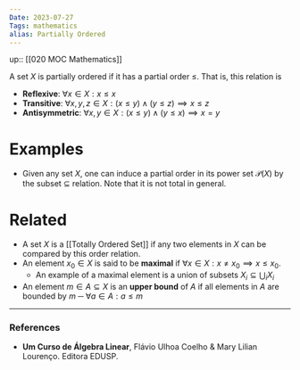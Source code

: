 ```yaml
---
Date: 2023-07-27
Tags: mathematics
alias: Partially Ordered
---
```

up:: [[020 MOC Mathematics]]

A set $X$ is partially ordered if it has a partial order $\leq$. That is, this relation is
- **Reflexive**: $\forall x \in X: x \leq x$
- **Transitive**: $\forall x, y, z \in X: (x \leq y) \land (y \leq z) \implies x \leq z$
- **Antisymmetric**: $\forall x, y \in X: (x\leq y) \land (y \leq x) \implies x = y$

# Examples
- Given any set $X$, one can induce a partial order in its power set $\mathcal{P}(X)$ by the subset $\subseteq$ relation. Note that it is not total in general.

# Related
- A set $X$ is a [[Totally Ordered Set]] if any two elements in $X$ can be compared by this order relation.
- An element $x_0 \in X$ is said to be **maximal** if $\forall x \in X: x \neq x_0 \implies x \leq x_0$.
	- An example of a maximal element is a union of subsets ${X_i} \subseteq \bigcup_i X_i$
- An element $m \in A \subseteq X$ is an **upper bound** of $A$ if all elements in $A$ are bounded by $m$ ─ $\forall a \in A: a \leq m$

---
### References
- **Um Curso de Álgebra Linear**, Flávio Ulhoa Coelho & Mary Lilian Lourenço. Editora EDUSP.